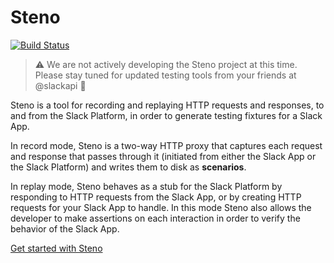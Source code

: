 # Steno

[![Build Status](https://travis-ci.org/slackapi/steno.svg?branch=master)](https://travis-ci.org/slackapi/steno)

> ⚠ We are not actively developing the Steno project at this time. Please stay tuned for updated testing tools from your friends at @slackapi 👋

Steno is a tool for recording and replaying HTTP requests and responses, to and from the Slack Platform, in order to
generate testing fixtures for a Slack App.

In record mode, Steno is a two-way HTTP proxy that captures each request and response that passes through it (initiated
from either the Slack App or the Slack Platform) and writes them to disk as **scenarios**.

In replay mode, Steno behaves as a stub for the Slack Platform by responding to HTTP requests from the Slack App, or by
creating HTTP requests for your Slack App to handle. In this mode Steno also allows the developer to make assertions on
each interaction in order to verify the behavior of the Slack App.

[Get started with Steno](https://slackapi.github.io/steno)
